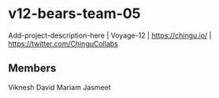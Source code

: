 # v12-bears-team-05

Add-project-description-here | Voyage-12 | https://chingu.io/ | https://twitter.com/ChinguCollabs

## Members

Viknesh
David
Mariam
Jasmeet
